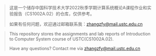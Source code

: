 > 这是一个储存中国科学技术大学2022秋季学期计算系统概论A课程作业和实验报告（CS1002A.02）的仓库，仅供参考。
>
> 如果有任何问题，欢迎通过邮箱联系我：zhangzfy@mail.ustc.edu.cn

  
> This repository stores the assignments and lab reports of Introduction to Computer System course of USTC(CS1002A.02).
>
> Have any questions? Contact me via zhangzfy@mail.ustc.edu.cn
